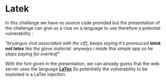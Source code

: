 <h1>Latek</h1>

<p>In this challenge we have no source code provided but the presentation of the challenge can give us a clue on a language to use therefore a potential vulnerability : </p>

<p><i>"bryanguo (not associated with the ctf), keeps saying it's pronouced <B>latek not latex </B>like the glove material. anyways i made this simple app so he stops paying for overleaf"</i></p>

<p>With the hint given in the presentation, we can already guess that the web server uses the language <a href="https://fr.wikipedia.org/wiki/LaTeX"><B>LaTex</B></a>
 So potentially the vulnerability to be exploited is a LaTex injection.</p>

